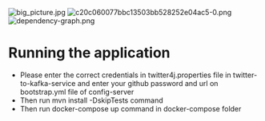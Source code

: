 ![big_picture.jpg](..%2Fbig_picture.jpg)
![c20c060077bbc13503bb528252e04ac5-0.png](..%2Fbig-picture-share.png%2Fc20c060077bbc13503bb528252e04ac5-0.png)
![dependency-graph.png](..%2Fdependency-graph.png)
# Running the application
- Please enter the correct credentials in twitter4j.properties file in twitter-to-kafka-service 
and enter your github password and url on bootstrap.yml file of config-server
- Then run mvn install -DskipTests command
- Then run docker-compose up command in docker-compose folder